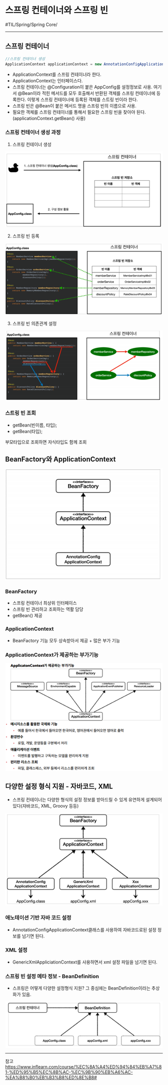 # 스프링 컨테이너와 스프링 빈
#TIL/Spring/Spring Core/

---

## 스프링 컨테이너

```java
//스프링 컨테이너 생성
ApplicationContext applicationContext = new AnnotationConfigApplicationContext(AppConfig.class);
```

- ApplicationContext를 스프링 컨테이너라 한다.
- ApplicationContext는 인터페이스다.
- 스프링 컨테이너는 @Configuration이 붙은 AppConfig를 설정정보로 사용. 여기서 @Bean이라 적힌 메서드를 모두 호출해서 반환된 객체를 스프링 컨테이너에 등록한다. 이렇게 스프링 컨테이너에 등록된 객체를 스트링 빈이라 한다.
- 스프링 빈은 @Bean이 붙은 메서드 명을 스프링 빈의 이름으로 사용.
- 필요한 객체를 스프링 컨테이너를 통해서 필요한 스프링 빈을 찾아야 된다.(applicationContext.getBean() 사용)

### 스프링 컨테이너 생성 과정
1. 스프링 컨테이너 생성

![](./images/스컨스_1.PNG)

2. 스프링 빈 등록

![](./images/스컨스_2.PNG)

3. 스프링 빈 의존관계 설정

![](./images/스컨스_3.PNG)

### 스트링 빈 조회
- getBean(빈이름, 타입);
- getBean(타입);

부모타입으로 조회하면 자식타입도 함께 조회

## BeanFactory와 ApplicationContext

![](./images/스컨스_4.PNG)

### BeanFactory
- 스프링 컨테이너 최상위 인터페이스
- 스프링 빈 관리하고 조회하는 역활 담당
- getBean() 제공

### ApplicationContext
- BeanFactory 기능 모두 상속받아서 제공 + 많은 부가 기능

### ApplicationContext가 제공하는 부가기능

![](./images/스컨스_5.PNG)

## 다양한 설정 형식 지원 - 자바코드, XML
- 스프링 컨테이너는 다양한 형식의 설정 정보를 받아드릴 수 있게 유연하게 설계되어 있다(자바코드, XML, Groovy 등등)

![](./images/스컨스_6.PNG)

### 애노테이션 기반 자바 코드 설정
- AnnotationConfigApplicationContext클래스를 사용하여 자바코드로된 설정 정보를 넘기면 된다.

### XML 설정
- GenericXmlAppliciationContext를 사용하면서 xml 설정 파일을 넘기면 된다.

### 스프링 빈 설정 메타 정보 - BeanDefinition
- 스프링은 어떻게 다양한 설정형식 지원? 그 중심에는 BeanDefinition이라는 추상화가 있음.

![](./images/스컨스_7.PNG)

---
참고
https://www.inflearn.com/course/%EC%8A%A4%ED%94%84%EB%A7%81-%ED%95%B5%EC%8B%AC-%EC%9B%90%EB%A6%AC-%EA%B8%B0%EB%B3%B8%ED%8E%B8#